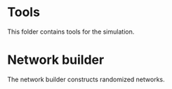 # Tools
This folder contains tools for the simulation.

# Network builder
The network builder constructs randomized networks.